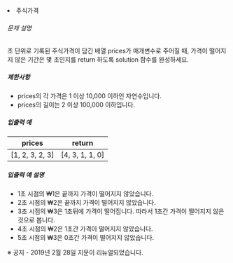 <li> 주식가격 </li>

<h6>문제 설명</h6>
<p>초 단위로 기록된 주식가격이 담긴 배열 prices가 매개변수로 주어질 때, 가격이 떨어지지 않은 기간은 몇 초인지를 return 하도록 solution 함수를 완성하세요.</p>

<h5>제한사항</h5>

<ul>
    <li>prices의 각 가격은 1 이상 10,000 이하인 자연수입니다.</li>
    <li>prices의 길이는 2 이상 100,000 이하입니다.</li>
</ul>

<h5>입출력 예</h5>
<table>
    <thead>
        <tr>
            <th>prices</th>
            <th>return</th>
        </tr>
    </thead>
    <tbody>
        <tr>
            <td>[1, 2, 3, 2, 3]</td>
            <td>[4, 3, 1, 1, 0]</td>
        </tr>
    </tbody>
</table>
<h5>입출력 예 설명</h5>

<ul>
    <li>1초 시점의 ₩1은 끝까지 가격이 떨어지지 않았습니다.</li>
    <li>2초 시점의 ₩2은 끝까지 가격이 떨어지지 않았습니다.</li>
    <li>3초 시점의 ₩3은 1초뒤에 가격이 떨어집니다. 따라서 1초간 가격이 떨어지지 않은 것으로 봅니다.</li>
    <li>4초 시점의 ₩2은 1초간 가격이 떨어지지 않았습니다.</li>
    <li>5초 시점의 ₩3은 0초간 가격이 떨어지지 않았습니다.</li>
</ul>

<p>※ 공지 - 2019년 2월 28일 지문이 리뉴얼되었습니다.</p>
